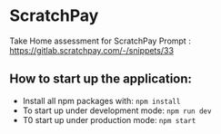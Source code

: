 # ScratchPay
Take Home assessment for ScratchPay
Prompt : https://gitlab.scratchpay.com/-/snippets/33

## How to start up the application:
- Install all npm packages with: `npm install`
- To start up under development mode: `npm run dev`
- T0 start up under production mode: `npm start`

